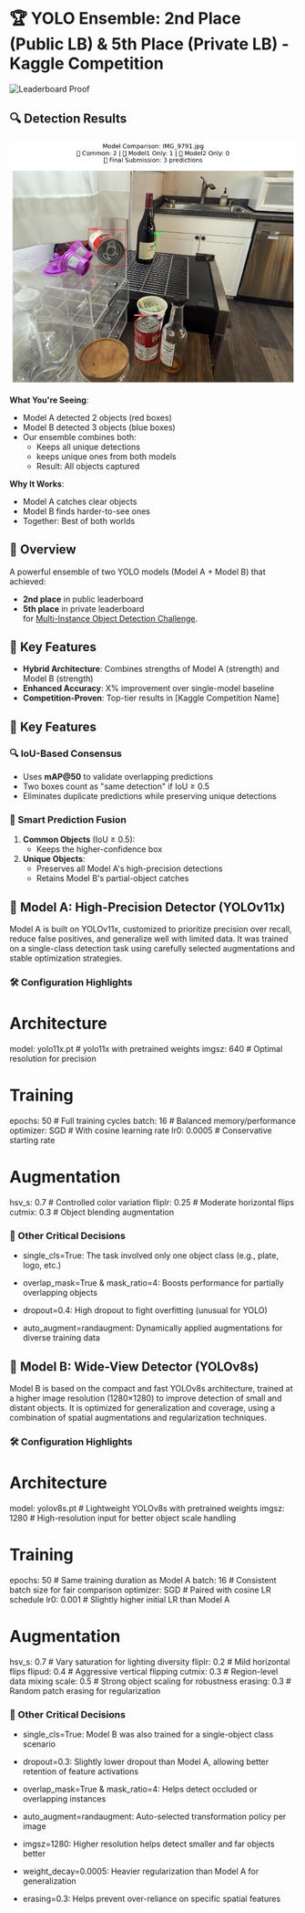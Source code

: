 # 🏆 YOLO Ensemble: 2nd Place (Public LB) & 5th Place (Private LB) - Kaggle Competition

![Leaderboard Proof](<img width="1891" height="912" alt="Screenshot 2025-07-13 114832" src="https://github.com/user-attachments/assets/5d097557-b999-45ad-bf6c-9c23dec82a0d" />)

## 🔍 Detection Results

![results/ensemble/detection_example.jpg](https://github.com/mohanapavan/YOLO-Ensemble-2nd-Place-Kaggle-Solution-5th-Private-LB-/blob/main/results/result2.png?raw=true)

**What You're Seeing**:
- Model A detected 2 objects (red boxes)
- Model B detected 3 objects (blue boxes)
- Our ensemble combines both:
  - Keeps all unique detections
  - keeps unique ones from both models
  - Result: All objects captured

**Why It Works**:
- Model A catches clear objects
- Model B finds harder-to-see ones
- Together: Best of both worlds

## 🚀 Overview
A powerful ensemble of two YOLO models (Model A + Model B) that achieved:
- **2nd place** in public leaderboard
- **5th place** in private leaderboard  
for [Multi-Instance Object Detection Challenge](https://www.kaggle.com/competitions/multi-instance-object-detection-challenge).

## 🔧 Key Features
- **Hybrid Architecture**: Combines strengths of Model A (strength) and Model B (strength)
- **Enhanced Accuracy**: X% improvement over single-model baseline
- **Competition-Proven**: Top-tier results in [Kaggle Competition Name]

## 🔧 Key Features

### 🔍 IoU-Based Consensus
- Uses **mAP@50** to validate overlapping predictions  
- Two boxes count as "same detection" if IoU ≥ 0.5  
- Eliminates duplicate predictions while preserving unique detections  

### 🧩 Smart Prediction Fusion
1. **Common Objects** (IoU ≥ 0.5):  
   - Keeps the higher-confidence box  
2. **Unique Objects**:  
   - Preserves all Model A's high-precision detections  
   - Retains Model B's partial-object catches
  
     
## 🧠 Model A: High-Precision Detector (YOLOv11x)
Model A is built on YOLOv11x, customized to prioritize precision over recall, reduce false positives, and generalize well with limited data. It was trained on a single-class detection task using carefully selected augmentations and stable optimization strategies.

### 🛠️ Configuration Highlights

# Architecture
model: yolo11x.pt        # yolo11x with pretrained weights
imgsz: 640               # Optimal resolution for precision

# Training
epochs: 50               # Full training cycles
batch: 16                # Balanced memory/performance
optimizer: SGD           # With cosine learning rate
lr0: 0.0005              # Conservative starting rate

# Augmentation
hsv_s: 0.7               # Controlled color variation
fliplr: 0.25             # Moderate horizontal flips
cutmix: 0.3              # Object blending augmentation

### 🚀 Other Critical Decisions

- single_cls=True: The task involved only one object class (e.g., plate, logo, etc.)

- overlap_mask=True & mask_ratio=4: Boosts performance for partially overlapping objects

- dropout=0.4: High dropout to fight overfitting (unusual for YOLO)

- auto_augment=randaugment: Dynamically applied augmentations for diverse training data

## 🧠 Model B: Wide-View Detector (YOLOv8s)
Model B is based on the compact and fast YOLOv8s architecture, trained at a higher image resolution (1280×1280) to improve detection of small and distant objects. It is optimized for generalization and coverage, using a combination of spatial augmentations and regularization techniques.

### 🛠️ Configuration Highlights

# Architecture
model: yolov8s.pt        # Lightweight YOLOv8s with pretrained weights
imgsz: 1280              # High-resolution input for better object scale handling

# Training
epochs: 50               # Same training duration as Model A
batch: 16                # Consistent batch size for fair comparison
optimizer: SGD           # Paired with cosine LR schedule
lr0: 0.001               # Slightly higher initial LR than Model A

# Augmentation
hsv_s: 0.7               # Vary saturation for lighting diversity
fliplr: 0.2              # Mild horizontal flips
flipud: 0.4              # Aggressive vertical flipping
cutmix: 0.3              # Region-level data mixing
scale: 0.5               # Strong object scaling for robustness
erasing: 0.3             # Random patch erasing for regularization


### 🚀 Other Critical Decisions

- single_cls=True: Model B was also trained for a single-object class scenario

- dropout=0.3: Slightly lower dropout than Model A, allowing better retention of feature activations

- overlap_mask=True & mask_ratio=4: Helps detect occluded or overlapping instances

- auto_augment=randaugment: Auto-selected transformation policy per image

- imgsz=1280: Higher resolution helps detect smaller and far objects better

- weight_decay=0.0005: Heavier regularization than Model A for generalization

- erasing=0.3: Helps prevent over-reliance on specific spatial features
